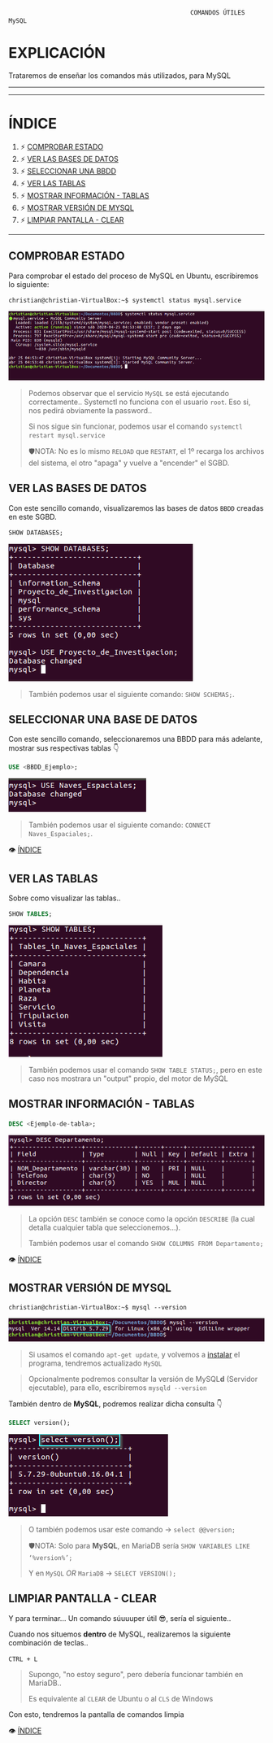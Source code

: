                                                       COMANDOS ÚTILES MySQL 
                                        
# EXPLICACIÓN
Trataremos de enseñar los comandos más utilizados, para MySQL

  
***
***
# ÍNDICE <a name="comandos_index"></a>
1. ⚡ [COMPROBAR ESTADO](#comandos_estado)
2. ⚡ [VER LAS BASES DE DATOS](#comandos_ver-bbdd)
3. ⚡ [SELECCIONAR UNA BBDD](#comandos_seleccion)
4. ⚡ [VER LAS TABLAS](#comandos_ver-tablas)
5. ⚡ [MOSTRAR INFORMACIÓN - TABLAS](#comandos_desc-tablas)
6. ⚡ [MOSTRAR VERSIÓN DE MYSQL](#comandos_version)
7. ⚡ [LIMPIAR PANTALLA - CLEAR](#comandos_clean)
***

## COMPROBAR ESTADO <a name="comandos_estado"></a>

Para comprobar el estado del proceso de MySQL en Ubuntu, escribiremos lo siguiente:

```console
christian@christian-VirtualBox:~$ systemctl status mysql.service
```
![SYSTEMCTL_REPASO](./imagenes/repaso_systemctl.png)
  > Podemos observar que el servicio `MySQL` se está ejecutando correctamente..
  > Systemctl no funciona con el usuario `root`. Eso si, nos pedirá obviamente la password..
  >
  > Si nos sigue sin funcionar, podemos usar el comando ``systemctl restart mysql.service``
  >
  > 🛡NOTA: No es lo mismo `RELOAD` que `RESTART`, el 1º recarga los archivos del sistema,
  > el otro "apaga" y vuelve a "encender" el SGBD.

## VER LAS BASES DE DATOS <a name="comandos_ver-bbdd"></a>

Con este sencillo comando, visualizaremos las bases de datos `BBDD` creadas en este SGBD.

```sql
SHOW DATABASES;
```
![SHOW_DATABASES](./imagenes/show_and_use-databases.png)
  > También podemos usar el siguiente comando: ``SHOW SCHEMAS;``.
  
## SELECCIONAR UNA BASE DE DATOS <a name="comandos_seleccion"></a>

Con este sencillo comando, seleccionaremos una BBDD para más adelante, mostrar sus respectivas tablas 👇

```sql
USE <BBDD_Ejemplo>;
```
![SHOW_DATABASES](./imagenes/use_naves-espaciales.png)
  > También podemos usar el siguiente comando: ``CONNECT Naves_Espaciales;``.
 
👁 [ÍNDICE](#comandos_index)

## VER LAS TABLAS <a name="comandos_ver-tablas"></a>

Sobre como visualizar las tablas..

```sql
SHOW TABLES;
```
![MOSTRAR_TABLAS](./imagenes/show_tables_2.png)
  > También podemos usar el comando ``SHOW TABLE STATUS;``, pero en este caso
  > nos mostrara un "output" propio, del motor de MySQL

## MOSTRAR INFORMACIÓN - TABLAS <a name="comandos_desc-tablas"></a>

```sql
DESC <Ejemplo-de-tabla>;
```
![MOSTRAR INFO - TABLA](./imagenes/desc_departamento.png)
  > La opción `DESC` también se conoce como la opción `DESCRIBE` (la cual detalla cualquier tabla que seleccionemos...).
  >
  > También podemos usar el comando ``SHOW COLUMNS FROM Departamento;``

👁 [ÍNDICE](#comandos_index)

## MOSTRAR VERSIÓN DE MYSQL <a name="comandos_version"></a>

```console
christian@christian-VirtualBox:~$ mysql --version
```
![MYSQL_VERSION](./imagenes/comandos_mysql-version.png)
  > Si usamos el comando ``apt-get update``, y volvemos a [instalar](https://gist.github.com/christiancf9/2d4452556ae7fbd1514f65af6360619b) el programa, tendremos actualizado `MySQL`
  
  > Opcionalmente podremos consultar la versión de MySQL**d** (Servidor ejecutable), para ello, escribiremos ``mysqld --version``
  
También dentro de **MySQL**, podremos realizar dicha consulta 👇

```sql
SELECT version();
```
![MYSQL_2 - VERSION](./imagenes/comandos_select-version.png)
  > O también podemos usar este comando -> ``select @@version;``
  >
  > 🛡NOTA: Solo para **MySQL**, en MariaDB sería ``SHOW VARIABLES LIKE ‘%version%’;``
  >
  > Y en `MySQL` *OR* `MariaDB` -> ``SELECT VERSION();``

## LIMPIAR PANTALLA - CLEAR <a name="comandos_clean"></a>

Y para terminar... Un comando súuuuper útil 😎, sería el siguiente..

Cuando nos situemos **dentro** de MySQL, realizaremos la siguiente combinación de teclas..

``CTRL + L``
  > Supongo, "no estoy seguro", pero debería funcionar también en MariaDB..
  >
  > Es equivalente al ``CLEAR`` de Ubuntu o al ``CLS`` de Windows

Con esto, tendremos la pantalla de comandos limpia

👁 [ÍNDICE](#comandos_index)

